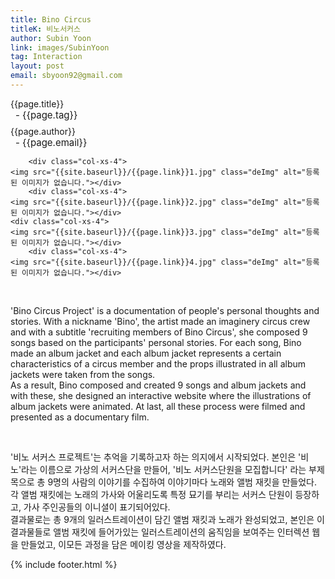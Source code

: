 ```yaml
---
title: Bino Circus
titleK: 비노서커스
author: Subin Yoon
link: images/SubinYoon
tag: Interaction
layout: post
email: sbyoon92@gmail.com
---	
```


<div class="container">

<div class="deDep">
{{page.title}}<br>
<p style="font-size:15px; margin:0px; padding:0px 0px 0px 8px; margin:0px 0px 8px 0px;">- {{page.tag}}</p>
{{page.author}}<br>
<p style="font-size:15px; margin:0px; padding:0px 0px 0px 8px;">- {{page.email}}</p>
</div>


<div class="row" class="imgcolor">
	
		<div class="col-xs-4">
	<img src="{{site.baseurl}}/{{page.link}}1.jpg" class="deImg" alt="등록된 이미지가 없습니다."></div>
		<div class="col-xs-4">
	<img src="{{site.baseurl}}/{{page.link}}2.jpg" class="deImg" alt="등록된 이미지가 없습니다."></div>
	<div class="col-xs-4">
	<img src="{{site.baseurl}}/{{page.link}}3.jpg" class="deImg" alt="등록된 이미지가 없습니다."></div>
		<div class="col-xs-4">
	<img src="{{site.baseurl}}/{{page.link}}4.jpg" class="deImg" alt="등록된 이미지가 없습니다."></div>
	
</div>
<br>

<div class="det lato">



'Bino Circus Project' is a documentation of people's personal thoughts and stories. With a nickname 'Bino', the artist made an imaginery circus crew and with a subtitle 'recruiting members of Bino Circus', she composed 9 songs based on the participants' personal stories. For each song, Bino made an album jacket and each album jacket represents a certain characteristics of a circus member and the props illustrated in all album jackets were taken from the songs.
<br>
As a result, Bino composed and created 9 songs and album jackets and with these, she designed an interactive website where the illustrations of album jackets were animated. At last, all these process were filmed and presented as a documentary film.



</div>

<br>

<div class="noto">

'비노 서커스 프로젝트'는 추억을 기록하고자 하는 의지에서 시작되었다. 본인은 '비노'라는 이름으로 가상의 서커스단을 만들어, '비노 서커스단원을 모집합니다' 라는 부제목으로 총 9명의 사람의 이야기를 수집하여 이야기마다 노래와 앨범 재킷을 만들었다. 각 앨범 재킷에는 노래의 가사와 어울리도록 특정 묘기를 부리는 서커스 단원이 등장하고, 가사 주인공들의 이니셜이 표기되어있다. 
<br>
결과물로는 총 9개의 일러스트레이션이 담긴 앨범 재킷과 노래가 완성되었고, 본인은 이결과물들로 앨범 재킷에 들어가있는 일러스트레이션의 움직임을 보여주는 인터렉션 웹을 만들었고, 이모든 과정을 담은 메이킹 영상을 제작하였다.


</div>
 {% include footer.html %}